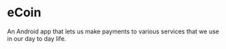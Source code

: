 # eCoin
An Android app that lets us make payments to various services that we use in our day to day life.
